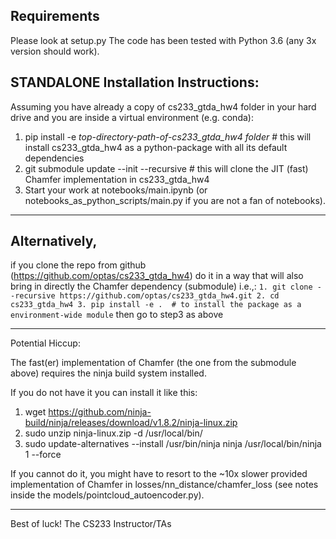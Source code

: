 ## Requirements
Please look at setup.py 
The code has been tested with Python 3.6 (any 3x version should work).

## STANDALONE Installation Instructions:

Assuming you have already a copy of cs233_gtda_hw4 folder in your hard drive and you are inside a virtual environment (e.g. conda):

1. pip install -e _top-directory-path-of-cs233_gtda_hw4 folder_  # this will install cs233_gtda_hw4 as a python-package with all its default dependencies
2. git submodule update --init --recursive  # this will clone the JIT (fast) Chamfer implementation in cs233_gtda_hw4
3. Start your work at notebooks/main.ipynb  (or notebooks_as_python_scripts/main.py if you are not a fan of notebooks).

------
## Alternatively, 
if you clone the repo from github (https://github.com/optas/cs233_gtda_hw4)
    do it in a way that will also bring in directly the Chamfer dependency (submodule) i.e.,:
        ```
        1. git clone --recursive https://github.com/optas/cs233_gtda_hw4.git
        2. cd cs233_gtda_hw4
        3. pip install -e .  # to install the package as a environment-wide module
        ```
    then go to step3 as above

------

Potential Hiccup:

The fast(er) implementation of Chamfer (the one from the submodule above) requires the ninja build system installed.

If you do not have it you can install it like this:
1. wget https://github.com/ninja-build/ninja/releases/download/v1.8.2/ninja-linux.zip
2. sudo unzip ninja-linux.zip -d /usr/local/bin/
3. sudo update-alternatives --install /usr/bin/ninja ninja /usr/local/bin/ninja 1 --force

If you cannot do it, you might have to resort to the ~10x slower provided implementation of Chamfer in losses/nn_distance/chamfer_loss
(see notes inside the models/pointcloud_autoencoder.py).

-----

Best of luck!
The CS233 Instructor/TAs

